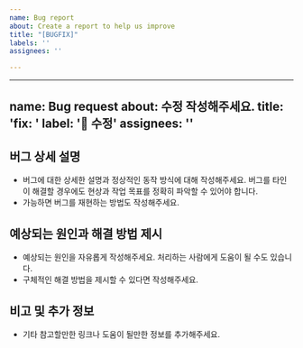 ```yaml
---
name: Bug report
about: Create a report to help us improve
title: "[BUGFIX]"
labels: ''
assignees: ''

---
```


---
name: Bug request
about: 수정 작성해주세요.
title: 'fix: '
label: '🐛 수정'
assignees: ''
---

## 버그 상세 설명

- 버그에 대한 상세한 설명과 정상적인 동작 방식에 대해 작성해주세요. 버그를 타인이 해결할 경우에도 현상과 작업 목표를 정확히 파악할 수 있어야 합니다.
- 가능하면 버그를 재현하는 방법도 작성해주세요.

## 예상되는 원인과 해결 방법 제시

- 예상되는 원인을 자유롭게 작성해주세요. 처리하는 사람에게 도움이 될 수도 있습니다.
- 구체적인 해결 방법을 제시할 수 있다면 작성해주세요.

## 비고 및 추가 정보

- 기타 참고할만한 링크나 도움이 될만한 정보를 추가해주세요.
